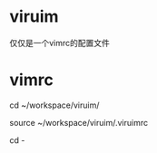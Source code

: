 # viruim

仅仅是一个vimrc的配置文件

# vimrc

cd ~/workspace/viruim/

source ~/workspace/viruim/.viruimrc

cd -
